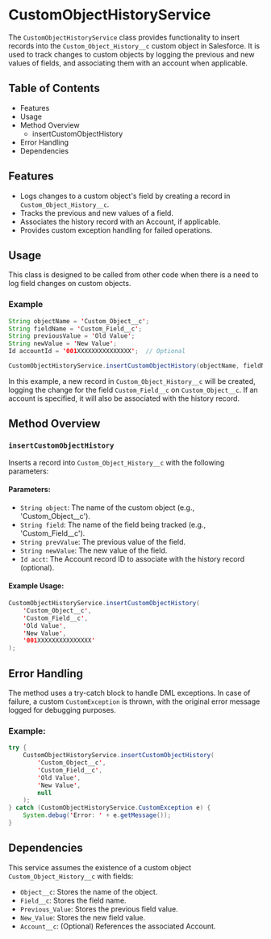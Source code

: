 # CustomObjectHistoryService

The `CustomObjectHistoryService` class provides functionality to insert records into the `Custom_Object_History__c` custom object in Salesforce. It is used to track changes to custom objects by logging the previous and new values of fields, and associating them with an account when applicable.

## Table of Contents
- Features
- Usage
- Method Overview
  - insertCustomObjectHistory
- Error Handling
- Dependencies

## Features

- Logs changes to a custom object's field by creating a record in `Custom_Object_History__c`.
- Tracks the previous and new values of a field.
- Associates the history record with an Account, if applicable.
- Provides custom exception handling for failed operations.

## Usage

This class is designed to be called from other code when there is a need to log field changes on custom objects.

### Example

```java
String objectName = 'Custom_Object__c';
String fieldName = 'Custom_Field__c';
String previousValue = 'Old Value';
String newValue = 'New Value';
Id accountId = '001XXXXXXXXXXXXXXX';  // Optional

CustomObjectHistoryService.insertCustomObjectHistory(objectName, fieldName, previousValue, newValue, accountId);
```

In this example, a new record in `Custom_Object_History__c` will be created, logging the change for the field `Custom_Field__c` on `Custom_Object__c`. If an account is specified, it will also be associated with the history record.

## Method Overview

### `insertCustomObjectHistory`

Inserts a record into `Custom_Object_History__c` with the following parameters:

#### Parameters:
- `String object`: The name of the custom object (e.g., 'Custom_Object__c').
- `String field`: The name of the field being tracked (e.g., 'Custom_Field__c').
- `String prevValue`: The previous value of the field.
- `String newValue`: The new value of the field.
- `Id acct`: The Account record ID to associate with the history record (optional).

#### Example Usage:
```java
CustomObjectHistoryService.insertCustomObjectHistory(
    'Custom_Object__c',
    'Custom_Field__c',
    'Old Value',
    'New Value',
    '001XXXXXXXXXXXXXXX'
);
```

## Error Handling

The method uses a try-catch block to handle DML exceptions. In case of failure, a custom `CustomException` is thrown, with the original error message logged for debugging purposes.

### Example:
```java
try {
    CustomObjectHistoryService.insertCustomObjectHistory(
        'Custom_Object__c',
        'Custom_Field__c',
        'Old Value',
        'New Value',
        null
    );
} catch (CustomObjectHistoryService.CustomException e) {
    System.debug('Error: ' + e.getMessage());
}
```

## Dependencies

This service assumes the existence of a custom object `Custom_Object_History__c` with fields:
- `Object__c`: Stores the name of the object.
- `Field__c`: Stores the field name.
- `Previous_Value`: Stores the previous field value.
- `New_Value`: Stores the new field value.
- `Account__c`: (Optional) References the associated Account.

